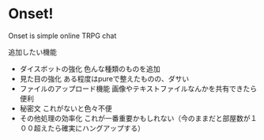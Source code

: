 # Onset!

Onset is simple online TRPG chat

追加したい機能

* ダイスボットの強化
    色んな種類のものを追加
* 見た目の強化
    ある程度はpureで整えたものの、ダサい
* ファイルのアップロード機能
    画像やテキストファイルなんかを共有できたら便利
* 秘密文
    これがないと色々不便
* その他処理の効率化
    これが一番重要かもしれない（今のままだと部屋数が１００超えたら確実にハングアップする）
